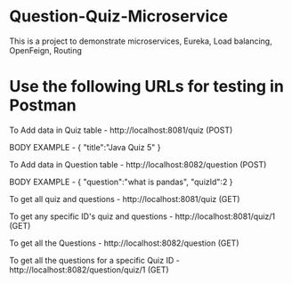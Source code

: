 # Question-Quiz-Microservice
 This is a project to demonstrate microservices, Eureka, Load balancing, OpenFeign, Routing
 
 # Use the following URLs for testing in Postman
 
 To Add data in Quiz table - http://localhost:8081/quiz (POST)
 
 BODY EXAMPLE -
 {
    "title":"Java Quiz 5"
}
 
 To Add data in Question table - http://localhost:8082/question (POST)
 
 BODY EXAMPLE -
 {
    "question":"what is pandas",
    "quizId":2
}
 
 To get all quiz and questions - http://localhost:8081/quiz (GET)
 
 To get any specific ID's quiz and questions - http://localhost:8081/quiz/1 (GET)
 
 To get all the Questions - http://localhost:8082/question (GET)
 
 To get all the questions for a specific Quiz ID - http://localhost:8082/question/quiz/1 (GET)
 
 
